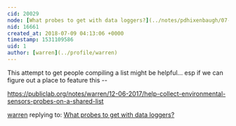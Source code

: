 ```yaml
---
cid: 20029
node: [What probes to get with data loggers?](../notes/pdhixenbaugh/07-08-2018/what-probes-to-get-with-data-loggers)
nid: 16661
created_at: 2018-07-09 04:13:06 +0000
timestamp: 1531109586
uid: 1
author: [warren](../profile/warren)
---
```


This attempt to get people compiling a list might be helpful... esp if we can figure out a place to feature this -- 

https://publiclab.org/notes/warren/12-06-2017/help-collect-environmental-sensors-probes-on-a-shared-list

[warren](../profile/warren) replying to: [What probes to get with data loggers?](../notes/pdhixenbaugh/07-08-2018/what-probes-to-get-with-data-loggers)


